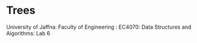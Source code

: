 # Trees
University of Jaffna: Faculty of Engineering : EC4070: Data Structures and Algorithms: Lab 6

